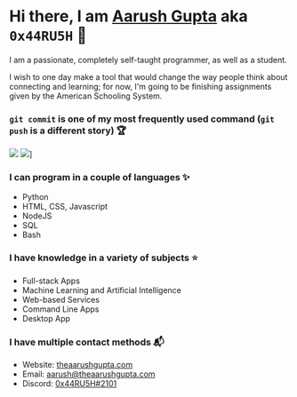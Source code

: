 # Hi there, I am [Aarush Gupta](https://theaarushgupta.com) aka `0x44RU5H` 👋
<p>I am a passionate, completely self-taught programmer, as well as a student.</p>
<p>I wish to one day make a tool that would change the way people think about connecting and learning; for now, I'm going to be finishing assignments given by the American Schooling System.</p>

### `git commit` is one of my most frequently used command (`git push` is a different story) 🏆
![](https://github-readme-stats.vercel.app/api?username=0x44RU5H&theme=onedark&count_private=true&show_icons=true)
![](https://github-readme-streak-stats.herokuapp.com?user=0x44RU5H&theme=onedark&hide_border=true)]

### I can program in a couple of languages ✨
- Python
- HTML, CSS, Javascript
- NodeJS
- SQL
- Bash

### I have knowledge in a variety of subjects ⭐
- Full-stack Apps
- Machine Learning and Artificial Intelligence
- Web-based Services
- Command Line Apps
- Desktop App

### I have multiple contact methods 📬
- Website: [theaarushgupta.com](https://theaarushgupta.com)
- Email: [aarush@theaarushgupta.com](mailto:aarush@theaarushgupta.com)
- Discord: [0x44RU5H#2101](https://discord.com/users/795838680282693704)
